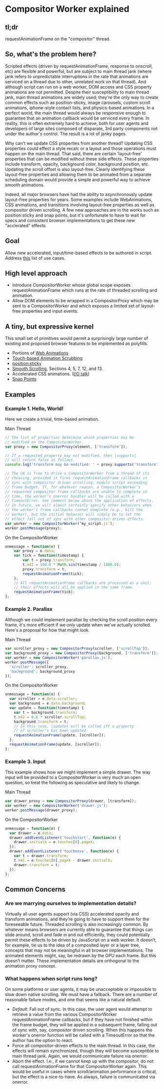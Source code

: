 # Compositor Worker explained

## tl;dr

requestAnimationFrame on the "compositor" thread.

## So, what's the problem here?

Scripted effects (driven by requestAnimationFrame, response to onscroll, etc)
are flexible and powerful, but are subject to main thread jank (where jank
refers to unpredictable interruptions in the rate that animations are serviced
on a thread due to other, unrelated work on that thread). And although script
can run on a web worker, DOM access and CSS property animations are not
permitted. Despite their susceptibility to main thread jank, main thread
animations are widely used; they're the only way to create common effects such
as position-sticky, image carousels, custom scroll animations, iphone-style
contact lists, and physics-based animations. In a perfect world, the main thread
would always be responsive enough to guarantee that an animation callback would
be serviced every frame. In reality, this is often extremely hard to achieve,
both for user agents and developers of large sites composed of disparate, 3rd
party components not under the author's control. The result is a lot of janky
pages.

Why can't we update CSS properties from another thread? Updating CSS properties
could effect a style recalc or a layout and those operations must happen on the
main thread. That said, there are certain 'layout-free' properties that can be
modified without these side effects. These properties include transform,
opacity, background color, background position, etc. Updating the scroll offset
is also layout-free. Clearly identifying these layout-free properties and
allowing them to be animated from a separate scheduling domain would provide a
simple and powerful way to achieve smooth animations.

Indeed, all major browsers have had the ability to asynchronously update
layout-free properties for years. Some examples include WebAnimations, CSS
animations, and transitions involving layout-free properties as well as
compositor driven scrolling. A few new approaches are in the works such as
position:sticky and snap points, but it's unfortunate to have to wait for specs
and consistent browser implementations to get these new "acclerated" effects.

## Goal

Allow new accelerated, input/time-based effects to be authored in script.
Address
[this](https://github.com/w3c/css-houdini-drafts/blob/master/scroll-customization-api/UseCases.md) list of use cases.

## High level approach

 - Introduce CompositorWorker whose global scope exposes requestAnimationFrame
   which runs at the rate of threaded scrolling and animation.
 - Allow DOM elements to be wrapped in a CompositorProxy which may be sent to a
   CompositorWorker and which exposes a limited set of layout-free properties
   and input events.

## A tiny, but expressive kernel

This small set of primitives would permit a surprisingly large number of
existing and proposed browser features to be implemented as polyfills.

 - Portions of [Web Animations](http://dev.w3.org/fxtf/web-animations/)
 - [Touch-based Animation Scrubbing](https://docs.google.com/document/d/1vRUo_g1il-evZs975eNzGPOuJS7H5UBxs-iZmXHux48/edit)
 - [position:sticky](http://updates.html5rocks.com/2012/08/Stick-your-landings-position-sticky-lands-in-WebKit)
 - [Smooth Scrolling](http://dev.w3.org/csswg/cssom-view/), Sections 4, 5, 7, 12, and 13.
 - Accelerated CSS animations. ([I/O talk](http://www.youtube.com/watch?v=hAzhayTnhEI))
 - [Snap Points](https://www.w3.org/TR/css-snappoints-1/)

## Examples

### Example 1. Hello, World!

Here we create a trivial, time-based animation.

Main Thread
```JavaScript
// The list of properties determine which properties may be
// modified on the CompositorWorker.
var proxy = new CompositorProxy(element, ['transform']);

// If a requested property may not modified, then |supports|
// will return false as follows.
console.log('transform may be modified: ' + proxy.supports('transform'));

// The UA is free to drive a CompositorWorker from a thread of its
// choosing, provided it fires requestAnimationFrame callbacks in
// sync with compositor driven scrolling, modulo script exceeding
// frame budget. If, for whatever reason, a CompositorWorker’s
// requested compositor frame callbacks are unable to complete in
// time, the worker’s onerror handler will be called with a
// TimeoutError. See comment below about the application of effects.
// In future, we will almost certainly specify other behaviors when
// the worker’s frame callbacks cannot complete (e.g., kill the
// worker), but the initial behavior will simply be to let the
// effect fall out of sync with other compositor-driven effects.
var worker = new CompositorWorker(‘my_script.js’);
worker.postMessage(proxy);
```
On the CompositorWorker
```JavaScript
onmessage = function(e) {
    var proxy = e.data;
    var tick = function(timestamp) {
        var t = proxy.transform;
        t.m42 = 100.0 * Math.sin(timestamp / 1000.0);
        proxy.transform = t;
        requestAnimationFrame(tick);
    };
    // All requestAnimationFrame callbacks are processed as a unit;
    // their effects will all be applied in the same frame.
    requestAnimationFrame(tick);
};
```
### Example 2. Parallax

Although we could implement parallax by checking the scroll position
every frame, it's more efficient if we only update when we've actually
scrolled. Here's a proposal for how that might look.

Main Thread
```JavaScript
var scroller_proxy = new CompositorProxy(scroller, ['scrollTop']);
var background_proxy = new CompositorProxy(background, ['transform']);
var worker = new CompositorWorker('parallax.js');
worker.postMessage({
  'scroller': scroller_proxy,
  'background': background_proxy
});
```

On the CompositorWorker
```JavaScript
onmessage = function(e) {
  var scroller = e.data.scroller;
  var background = e.data.background;
  var update = function(timestamp) {
    var t = background.transform;
    t.m42 = 0.8 * scroller.scrollTop;
    background.transform = t;
    // In this case, |update| will be called iff a property
    // of scroller's has been updated.
    requestAnimationFrame(update, [scroller]);
  };
  requestAnimationFrame(update, [scroller]);
};
```

### Example 3. Input

This example shows how we might implement a simple drawer. The way input will be provided to a CompositorWorker is very much an open question, so treat the following as speculative and likely to change.

Main Thread
```JavaScript
var drawer_proxy = new CompositorProxy(drawer, [transform]);
var worker = new CompositorWorker('drawer.js');
worker.postMessage(drawer_proxy);
```

On the CompositorWorker
```JavaScript
onmessage = function(e) {
  var drawer = e.data;
  drawer.addEventListener('touchstart', function(e) {
    drawer.initialX = e.touches[0].pageX;
  });
  drawer.addEventListener('touchmove', function(e) {
    var t = drawer.transform;
    t.m41 = e.touches[0].pageX - drawer.initialX;
    drawer.transform = t;
  });
};
```

## Common Concerns

### Are we marrying ourselves to implementation details?

Virtually all user agents support (via CSS) accelerated opacity and transform animations, and they’re going to have to support them for the foreseeable future. Threaded scrolling is also increasingly common. By whatever means browsers are currently able to guarantee that things can slide around, scroll and fade in and out efficiently, they could potentially permit these effects to be driven by JavaScript on a web worker. It doesn’t, for example, tie us to the idea of a composited layer or a layer tree, concepts that may not be meaningful in all browser implementations. The animated elements might, say, be redrawn by the GPU each frame. But this doesn’t matter. These implementation details are orthogonal to the animation proxy concept.

### What happens when script runs long?

On some platforms or user agents, it may be unacceptable or impossible to slow down native scrolling. We must have a fallback. There are a number of reasonable failure modes, and one that seems like a natural default.
 * _Default_: Fall out of sync. In this case, the user agent would attempt to retrieve a value from the various CompositorWorker requestAnimationFrame callbacks, but if they have not finished within the frame budget, they will be applied in a subsequent frame, falling out of sync with, say, compositor driven scrolling. When this happens the worker's onerror function will be called with a TimeoutError so that the author has the option to react.
 * Force all compositor-driven effects to the main thread. In this case, the effects will remain synchronized, though they will become susceptible to main thread jank. Again, we would communicate failure via onerror.
 * Abort the effect. I.e., if we cannot keep up with the compositor, do not call requestAnimationFrame for that CompositorWorker again. This would be useful in cases where scroll/animation performance is critical, but the effect is a nice-to-have. As always, failure is communicated via onerror.
